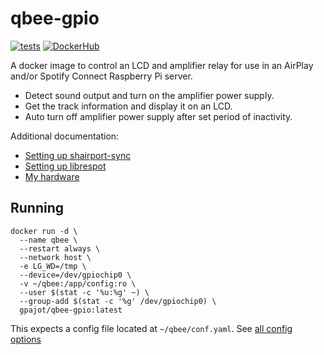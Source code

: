 # qbee-gpio

[![tests](https://github.com/gpajot/qbee-gpio/actions/workflows/test.yml/badge.svg?branch=main&event=push)](https://github.com/gpajot/qbee-gpio/actions/workflows/test.yml?query=branch%3Amain+event%3Apush)
[![DockerHub](https://img.shields.io/docker/v/gpajot/qbee-gpio/latest)](https://hub.docker.com/r/gpajot/qbee-gpio)

A docker image to control an LCD and amplifier relay for use in an AirPlay and/or Spotify Connect Raspberry Pi server.

* Detect sound output and turn on the amplifier power supply.
* Get the track information and display it on an LCD.
* Auto turn off amplifier power supply after set period of inactivity.

Additional documentation:

* [Setting up shairport-sync](./docs/shairport-sync.md)
* [Setting up librespot](./docs/librespot.md)
* [My hardware](./docs/hardware.md)

## Running

```shell
docker run -d \
  --name qbee \
  --restart always \
  --network host \
  -e LG_WD=/tmp \
  --device=/dev/gpiochip0 \
  -v ~/qbee:/app/config:ro \
  --user $(stat -c '%u:%g' ~) \
  --group-add $(stat -c '%g' /dev/gpiochip0) \
  gpajot/qbee-gpio:latest
```

This expects a config file located at `~/qbee/conf.yaml`.
See [all config options](./qbee_gpio/config.py)
